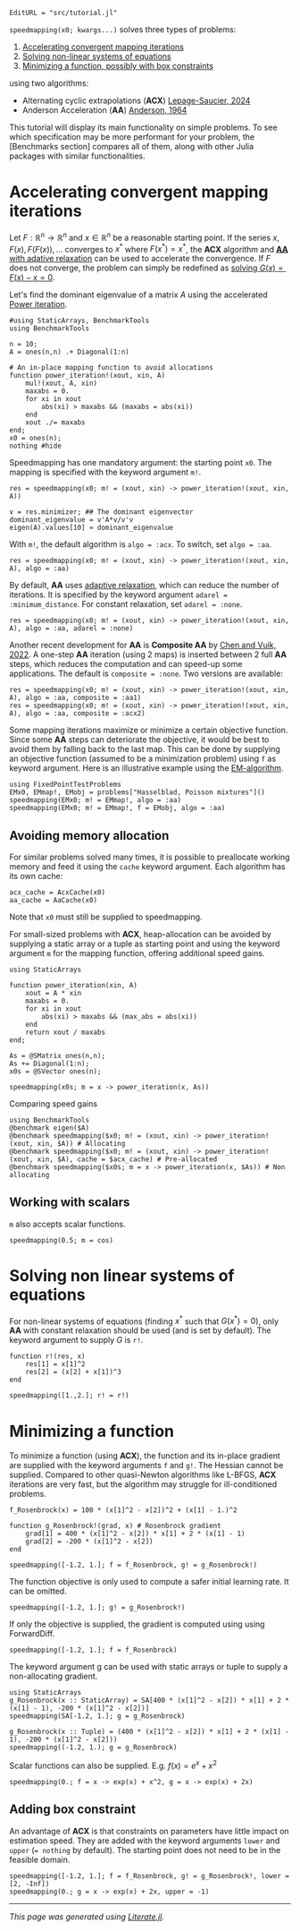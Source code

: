 ```@meta
EditURL = "src/tutorial.jl"
```

`speedmapping(x0; kwargs...)`  solves three types of problems:
1. [Accelerating convergent mapping iterations](#Accelerate-convergent-mapping-iterations)
2. [Solving non-linear systems of equations](#Solve-non-linear-systems-of-equations)
3. [Minimizing a function, possibly with box constraints](#Minimize-a-function)

using two algorithms:
- Alternating cyclic extrapolations (**ACX**) [Lepage-Saucier, 2024](https://www.sciencedirect.com/science/article/abs/pii/S0377042723005514)
- Anderson Acceleration (**AA**) [Anderson, 1964](https://dl.acm.org/doi/10.1145/321296.321305)

This tutorial will display its main functionality on simple problems. To see which specification may be more performant for your problem, the [Benchmarks section] compares all of them, along with other Julia packages
with similar functionalities.

# Accelerating convergent mapping iterations

Let $F:\mathbb{R}^n\rightarrow\mathbb{R}^n$ and $x \in \mathbb{R}^n$ be a reasonable starting
point. If the series $x, F(x), F(F(x)),...$ converges to $x^*$ where $F(x^*) = x^*$, the **ACX** algorithm
and [**AA** with adative relaxation](https://arxiv.org/abs/2408.16920) can be used to accelerate the
convergence. If $F$ does not converge, the problem can simply be redefined as
[solving $G(x) = F(x) - x = 0$](#Solving-non-linear-systems-of-equations).

Let's find the dominant eigenvalue of a matrix $A$ using the accelerated [Power iteration](https://en.wikipedia.org/wiki/Power_iteration).

````@example tutorial
#using StaticArrays, BenchmarkTools
using BenchmarkTools

n = 10;
A = ones(n,n) .+ Diagonal(1:n)

# An in-place mapping function to avoid allocations
function power_iteration!(xout, xin, A)
    mul!(xout, A, xin)
    maxabs = 0.
    for xi in xout
        abs(xi) > maxabs && (maxabs = abs(xi))
    end
    xout ./= maxabs
end;
x0 = ones(n);
nothing #hide
````

Speedmapping has one mandatory argument: the starting point ``x0``. The mapping is specified with the keyword argument ``m!``.

````@example tutorial
res = speedmapping(x0; m! = (xout, xin) -> power_iteration!(xout, xin, A))

v = res.minimizer; ## The dominant eigenvector
dominant_eigenvalue = v'A*v/v'v
eigen(A).values[10] ≈ dominant_eigenvalue
````

With `m!`, the default algorithm is `algo = :acx`. To switch, set `algo = :aa`.

````@example tutorial
res = speedmapping(x0; m! = (xout, xin) -> power_iteration!(xout, xin, A), algo = :aa)
````

By default, **AA** uses [adaptive relaxation](https://arxiv.org/abs/2408.16920), which can
reduce the number of iterations. It is specified by the keyword argument
`adarel = :minimum_distance`. For constant relaxation, set `adarel = :none`.

````@example tutorial
res = speedmapping(x0; m! = (xout, xin) -> power_iteration!(xout, xin, A), algo = :aa, adarel = :none)
````

Another recent development for **AA** is **Composite AA** by [Chen and Vuik, 2022](https://onlinelibrary.wiley.com/doi/abs/10.1002/nme.7096).
A one-step **AA** iteration (using 2 maps) is inserted between 2 full **AA** steps, which reduces
the computation and can speed-up some applications. The default is
`composite = :none`. Two versions are available:

````@example tutorial
res = speedmapping(x0; m! = (xout, xin) -> power_iteration!(xout, xin, A), algo = :aa, composite = :aa1)
res = speedmapping(x0; m! = (xout, xin) -> power_iteration!(xout, xin, A), algo = :aa, composite = :acx2)
````

Some mapping iterations maximize or minimize a certain objective function. Since some **AA** steps
can deteriorate the objective, it would be best to avoid them by falling back to the last map. This
can be done by supplying an objective function (assumed to be a minimization
problem) using `f` as keyword argument. Here is an illustrative example
using the [EM-algorithm](https://en.wikipedia.org/wiki/Expectation%E2%80%93maximization_algorithm).

````@example tutorial
using FixedPointTestProblems
EMx0, EMmap!, EMobj = problems["Hasselblad, Poisson mixtures"]()
speedmapping(EMx0; m! = EMmap!, algo = :aa)
speedmapping(EMx0; m! = EMmap!, f = EMobj, algo = :aa)
````

## Avoiding memory allocation

For similar problems solved many times, it is possible to preallocate working
memory and feed it using the `cache` keyword argument. Each algorithm has its own cache:

````@example tutorial
acx_cache = AcxCache(x0)
aa_cache = AaCache(x0)
````

Note that ``x0`` must still be supplied to speedmapping.

For small-sized problems with **ACX**, heap-allocation can be avoided by supplying a static array
or a tuple as starting point and using the keyword argument `m` for the mapping function, offering
additional speed gains.

````@example tutorial
using StaticArrays

function power_iteration(xin, A)
    xout = A * xin
    maxabs = 0.
    for xi in xout
        abs(xi) > maxabs && (max_abs = abs(xi))
    end
    return xout / maxabs
end;

As = @SMatrix ones(n,n);
As += Diagonal(1:n);
x0s = @SVector ones(n);

speedmapping(x0s; m = x -> power_iteration(x, As))
````

Comparing speed gains

````@example tutorial
using BenchmarkTools
@benchmark eigen($A)
@benchmark speedmapping($x0; m! = (xout, xin) -> power_iteration!(xout, xin, $A)) # Allocating
@benchmark speedmapping($x0; m! = (xout, xin) -> power_iteration!(xout, xin, $A), cache = $acx_cache) # Pre-allocated
@benchmark speedmapping($x0s; m = x -> power_iteration(x, $As)) # Non allocating
````

## Working with scalars

`m` also accepts scalar functions.

````@example tutorial
speedmapping(0.5; m = cos)
````

# Solving non linear systems of equations

For non-linear systems of equations (finding $x^*$ such that $G(x^*) = 0$), only **AA** with
constant relaxation should be used (and is set by default). The keyword argument to supply $G$ is
`r!`.

````@example tutorial
function r!(res, x)
	res[1] = x[1]^2
	res[2] = (x[2] + x[1])^3
end

speedmapping([1.,2.]; r! = r!)
````

# Minimizing a function

To minimize a function (using **ACX**), the function and its in-place gradient are supplied with
the keyword arguments `f` and `g!`. The Hessian cannot be supplied.
Compared to other quasi-Newton algorithms like L-BFGS, **ACX** iterations are very fast, but the
algorithm may struggle for ill-conditioned problems.

````@example tutorial
f_Rosenbrock(x) = 100 * (x[1]^2 - x[2])^2 + (x[1] - 1.)^2

function g_Rosenbrock!(grad, x) # Rosenbrock gradient
	grad[1] = 400 * (x[1]^2 - x[2]) * x[1] + 2 * (x[1] - 1)
	grad[2] = -200 * (x[1]^2 - x[2])
end

speedmapping([-1.2, 1.]; f = f_Rosenbrock, g! = g_Rosenbrock!)
````

The function objective is only used to compute a safer initial learning rate. It can be omitted.

````@example tutorial
speedmapping([-1.2, 1.]; g! = g_Rosenbrock!)
````

If only the objective is supplied, the gradient is computed using using ForwardDiff.

````@example tutorial
speedmapping([-1.2, 1.]; f = f_Rosenbrock)
````

The keyword argument g can be used with static arrays or tuple to supply a non-allocating gradient.

````@example tutorial
using StaticArrays
g_Rosenbrock(x :: StaticArray) = SA[400 * (x[1]^2 - x[2]) * x[1] + 2 * (x[1] - 1), -200 * (x[1]^2 - x[2])]
speedmapping(SA[-1.2, 1.]; g = g_Rosenbrock)

g_Rosenbrock(x :: Tuple) = (400 * (x[1]^2 - x[2]) * x[1] + 2 * (x[1] - 1), -200 * (x[1]^2 - x[2]))
speedmapping((-1.2, 1.); g = g_Rosenbrock)
````

Scalar functions can also be supplied. E.g. $f(x) = e^x + x^2$

````@example tutorial
speedmapping(0.; f = x -> exp(x) + x^2, g = x -> exp(x) + 2x)
````

## Adding box constraint

An advantage of **ACX** is that constraints on parameters have little impact on estimation speed.
They are added with the keyword arguments `lower` and `upper` (`= nothing` by default). The
starting point does not need to be in the feasible domain.

````@example tutorial
speedmapping([-1.2, 1.]; f = f_Rosenbrock, g! = g_Rosenbrock!, lower = [2, -Inf])
speedmapping(0.; g = x -> exp(x) + 2x, upper = -1)
````

---

*This page was generated using [Literate.jl](https://github.com/fredrikekre/Literate.jl).*

